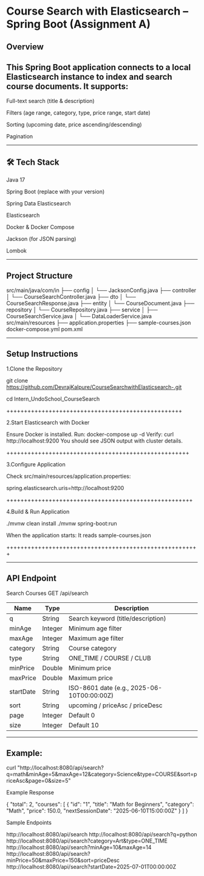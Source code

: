  Course Search with Elasticsearch – Spring Boot (Assignment A)
=========================================================================
 Overview
-------------------------------------------------------------------------
This Spring Boot application connects to a local Elasticsearch instance to index and search course documents.
It supports:
------------

Full-text search (title & description)

Filters (age range, category, type, price range, start date)

Sorting (upcoming date, price ascending/descending)

Pagination

----------------------------------------------------------------------
🛠 Tech Stack
----------------------------------------------------------------------
Java 17

Spring Boot (replace with your version)

Spring Data Elasticsearch

Elasticsearch 

Docker & Docker Compose

Jackson (for JSON parsing)

Lombok 

--------------------------------------------------------------------------
Project Structure
---------------------------------------------------------------------------

src/main/java/com/in
    ├── config
    │   └── JacksonConfig.java
    ├── controller
    │   └── CourseSearchController.java
    ├── dto
    │   └── CourseSearchResponse.java
    ├── entity
    │   └── CourseDocument.java
    ├── repository
    │   └── CourseRepository.java
    ├── service
    │   ├── CourseSearchService.java
    │   └── DataLoaderService.java
src/main/resources
    ├── application.properties
    ├── sample-courses.json
docker-compose.yml
pom.xml

---------------------------------------------------------------------------------
 Setup Instructions
----------------------------------------------------------------------------------

1.Clone the Repository

git clone https://github.com/DevrajKalpure/CourseSearchwithElasticsearch-.git

cd Intern_UndoSchool_CourseSearch

++++++++++++++++++++++++++++++++++++++++++++++++++

2.Start Elasticsearch with Docker

Ensure Docker is installed.
Run:
docker-compose up -d
Verify:
curl http://localhost:9200
You should see JSON output with cluster details.

++++++++++++++++++++++++++++++++++++++++++++++++++++

3.Configure Application

Check src/main/resources/application.properties:

spring.elasticsearch.uris=http://localhost:9200

+++++++++++++++++++++++++++++++++++++++++++++++++++++

4.Build & Run Application

./mvnw clean install
./mvnw spring-boot:run

When the application starts:
It reads sample-courses.json

+++++++++++++++++++++++++++++++++++++++++++++++++++++++

-------------------------------------------------------
API Endpoint
-------------------------------------------------------

Search Courses
GET /api/search

| Name      | Type    | Description                                |
| --------- | ------- | ------------------------------------------ |
| q         | String  | Search keyword (title/description)         |
| minAge    | Integer | Minimum age filter                         |
| maxAge    | Integer | Maximum age filter                         |
| category  | String  | Course category                            |
| type      | String  | ONE\_TIME / COURSE / CLUB                  |
| minPrice  | Double  | Minimum price                              |
| maxPrice  | Double  | Maximum price                              |
| startDate | String  | ISO-8601 date (e.g., 2025-06-10T00:00:00Z) |
| sort      | String  | upcoming / priceAsc / priceDesc            |
| page      | Integer | Default 0                                  |
| size      | Integer | Default 10                                 |

------------------------------------------------------------------------
Example:
------------------------------------------------------------------------

curl "http://localhost:8080/api/search?q=math&minAge=5&maxAge=12&category=Science&type=COURSE&sort=priceAsc&page=0&size=5"

Example Response

{
  "total": 2,
  "courses": [
    {
      "id": "1",
      "title": "Math for Beginners",
      "category": "Math",
      "price": 150.0,
      "nextSessionDate": "2025-06-10T15:00:00Z"
    }
  ]
}

Sample Endpoints

http://localhost:8080/api/search
http://localhost:8080/api/search?q=python
http://localhost:8080/api/search?category=Art&type=ONE_TIME
http://localhost:8080/api/search?minAge=10&maxAge=14
http://localhost:8080/api/search?minPrice=50&maxPrice=150&sort=priceDesc
http://localhost:8080/api/search?startDate=2025-07-01T00:00:00Z